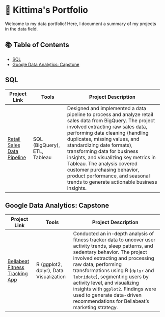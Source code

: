 # 📂 Kittima's Portfolio

Welcome to my data portfolio! Here, I document a summary of my projects in the data field. 

## 📚 Table of Contents
- [SQL](#SQL)
- [Google Data Analytics: Capstone](#google-data-analytics-capstone)

## SQL 
| Project Link | Tools | Project Description | 
|---|---|---|
| [Retail Sales Data Pipeline](https://github.com/KittimaRodriguez/CaseStudy/tree/main/retail-sales-pipeline) | SQL (BigQuery), ETL, Tableau | Designed and implemented a data pipeline to process and analyze retail sales data from BigQuery. The project involved extracting raw sales data, performing data cleaning (handling duplicates, missing values, and standardizing date formats), transforming data for business insights, and visualizing key metrics in Tableau. The analysis covered customer purchasing behavior, product performance, and seasonal trends to generate actionable business insights. |  

## Google Data Analytics: Capstone
| Project Link | Tools | Project Description | 
|---|---|---|
| [Bellabeat Fitness Tracking App](https://github.com/KittimaRodriguez/data-analytics-case-study/tree/main/bellabeat-case-study) | R (ggplot2, dplyr), Data Visualization | Conducted an in-depth analysis of fitness tracker data to uncover user activity trends, sleep patterns, and sedentary behavior. The project involved extracting and processing raw data, performing transformations using R (`dplyr` and `lubridate`), segmenting users by activity level, and visualizing insights with `ggplot2`. Findings were used to generate data-driven recommendations for Bellabeat’s marketing strategy. |
